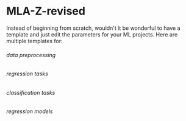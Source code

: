 # MLA-Z-revised

Instead of beginning from scratch, wouldn't it be wonderful to have a template and just edit the parameters for your ML projects.
Here are multiple templates for:
###### data preprocessing
###### regression tasks
###### classification tasks
###### regression models
